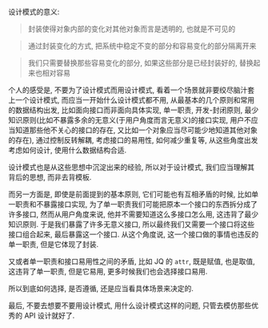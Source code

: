 设计模式的意义:
> 封装使得对象内部的变化对其他对象而言是透明的, 也就是不可见的

> 通过封装变化的方式, 把系统中稳定不变的部分和容易变化的部分隔离开来

> 我们只需要替换那些容易变化的部分, 如果这些部分是已经封装好的, 替换起来也相对容易

个人的感受是, 不要为了设计模式而用设计模式, 看着一个场景就非要绞尽脑汁套上一个设计模式, 而应当一开始什么设计模式都不用, 从最基本的几个原则和常用的数据结构出发, 比如面向接口而非面向具体实现, 单一职责, 开发-封闭原则, 最少知识原则(比如不暴露多余的无意义(于用户角度而言无意义)的接口实现, 用户不应当知道那些他不关心的接口的存在, 又比如一个对象应当尽可能少地知道其他对象的存在), 通过控制反转解耦, 考虑接口的易用性, 如何减少重复等, 从这些角度出发考虑如何设计, 使用什么数据结构合适.

设计模式也是从这些思想中沉淀出来的经验, 所以对于设计模式, 我们应当理解其背后的思想, 而非去背模板.

而另一方面是, 即使是前面提到的基本原则, 它们可能也有互相矛盾的时候, 比如单一职责和不暴露接口实现, 为了单一职责我们可能把原本一个接口的东西拆分成了许多接口, 然而从用户角度来说, 他并不需要知道这么多接口怎么用, 这违背了最少知识原则. 于是我们暴露了许多无意义接口, 所以最终我们又需要一个接口将这些接口组合起来, 最后暴露这一个接口. 从这个角度说, 这一个接口做的事情也违反的单一职责, 但是它体现了封装.

又或者单一职责和接口易用性之间的矛盾, 比如 JQ 的 `attr`, 既是赋值, 也是取值, 这违背了单一职责, 但是它易用, 更多时候我们也会选择接口易用.

所以到底如何选择, 是否遵循, 还是应当看具体场景来决定的.

最后, 不要去想要不要用设计模式, 用什么设计模式这样的问题, 只管去模仿那些优秀的 API 设计就好了.